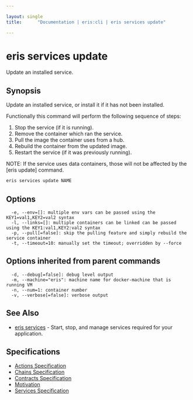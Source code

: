 ```yaml
---

layout: single
title:      "Documentation | eris:cli | eris services update"

---
```


# eris services update

Update an installed service.

## Synopsis

Update an installed service, or install it if it has not been installed.

Functionally this command will perform the following sequence of steps:

1. Stop the service (if it is running).
2. Remove the container which ran the service.
3. Pull the image the container uses from a hub.
4. Rebuild the container from the updated image.
5. Restart the service (if it was previously running).

NOTE: If the service uses data containers, those will not be affected
by the [eris update] command.

```bash
eris services update NAME
```

## Options

```
  -e, --env=[]: multiple env vars can be passed using the KEY1=val1,KEY2=val2 syntax
  -l, --links=[]: multiple containers can be linked can be passed using the KEY1:val1,KEY2:val2 syntax
  -p, --pull[=false]: skip the pulling feature and simply rebuild the service container
  -t, --timeout=10: manually set the timeout; overridden by --force
```

## Options inherited from parent commands

```
  -d, --debug[=false]: debug level output
  -m, --machine="eris": machine name for docker-machine that is running VM
  -n, --num=1: container number
  -v, --verbose[=false]: verbose output
```

## See Also

* [eris services](/docs/documentation/cli/latest/eris_services/)	 - Start, stop, and manage services required for your application.

## Specifications

* [Actions Specification](/docs/documentation/cli/latest/actions_specification/)
* [Chains Specification](/docs/documentation/cli/latest/chains_specification/)
* [Contracts Specification](/docs/documentation/cli/latest/contracts_specification/)
* [Motivation](/docs/documentation/cli/latest/motivation/)
* [Services Specification](/docs/documentation/cli/latest/services_specification/)


